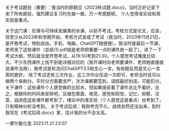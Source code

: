 关于考试题目（重要）：我当时的原题见《2023秋试题.docx》，当时正好记录下来了所有题目，强烈建议复习时先做一做，万一考原题呢。
个人觉得准实验和真实验是重点。

关于这门课：伦理与可持续发展类的水课，以前不考试，考核方式是论文，应该，但至少从2023年秋学期开始，考核方式变成了考试（我当时，2023年11月21日，是开卷考试，特别自由，手机，电脑，ChatGPT随便搜）。我当时是最后一节课，老师发了这些课件（总结(1).pdf就是老师把重要一点的课件放一起了），讲了一下考试大纲，然后就当堂开卷考试，从19:50考到21:30。个人感觉考试难度比较大，不少东西课件上找不到能详细对应的（我开课时向老师要课件，老师她直接就说课件没用），我考试是轮流问ChatGPT3.5和文心一言，有些题反而是文心一言答的更好。
除了考试还有三次作业，这三次作业任选一次即可，老师当时说可以做两个来刷分。平时分方面要求严，次次课都要签到，请假最好别请，可能扣分。
关于课件：这些课件个人感觉做的比较水，但如果提前看了课件总比不看好，总之，根据你的时间来安排吧，压缩包里面，电竞，感觉和知觉，记忆，抑郁，注意，自闭症这些课件都考到了，绪论中的准实验（个人感觉这是重点）也考到了。只有精神分析没考到。
关于考试后续：我刚考完不久，成绩自然还没出来，到时我写在《考试后续.docx》里，估计我的分不会太高。


一摩尔氟化氢
2023.11.21 23:07